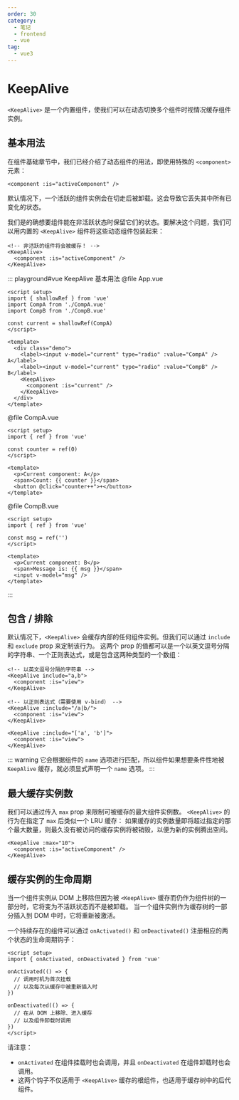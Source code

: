 ```yaml
---
order: 30
category:
  - 笔记
  - frontend
  - vue
tag:
  - vue3
---
```


# KeepAlive

`<KeepAlive>` 是一个内置组件，使我们可以在动态切换多个组件时视情况缓存组件实例。

## 基本用法

在组件基础章节中，我们已经介绍了动态组件的用法，即使用特殊的 `<component>` 元素：

```vue
<component :is="activeComponent" />
```

默认情况下，一个活跃的组件实例会在切走后被卸载。这会导致它丢失其中所有已变化的状态。

我们是的确想要组件能在非活跃状态时保留它们的状态。要解决这个问题，我们可以用内置的 `<KeepAlive>` 组件将这些动态组件包装起来：

```vue
<!-- 非活跃的组件将会被缓存！ -->
<KeepAlive>
  <component :is="activeComponent" />
</KeepAlive>
```

::: playground#vue KeepAlive 基本用法
@file App.vue

```vue
<script setup>
import { shallowRef } from 'vue'
import CompA from './CompA.vue'
import CompB from './CompB.vue'

const current = shallowRef(CompA)
</script>

<template>
  <div class="demo">
    <label><input v-model="current" type="radio" :value="CompA" /> A</label>
    <label><input v-model="current" type="radio" :value="CompB" /> B</label>
    <KeepAlive>
      <component :is="current" />
    </KeepAlive>
  </div>
</template>
```

@file CompA.vue

```vue
<script setup>
import { ref } from 'vue'

const counter = ref(0)
</script>

<template>
  <p>Current component: A</p>
  <span>Count: {{ counter }}</span>
  <button @click="counter++">+</button>
</template>
```

@file CompB.vue

```vue
<script setup>
import { ref } from 'vue'

const msg = ref('')
</script>

<template>
  <p>Current component: B</p>
  <span>Message is: {{ msg }}</span>
  <input v-model="msg" />
</template>
```

:::

## 包含 / 排除

默认情况下，`<KeepAlive>` 会缓存内部的任何组件实例。但我们可以通过 `include` 和 `exclude` prop 来定制该行为。
这两个 prop 的值都可以是一个以英文逗号分隔的字符串、一个正则表达式，或是包含这两种类型的一个数组：

```vue
<!-- 以英文逗号分隔的字符串 -->
<KeepAlive include="a,b">
  <component :is="view">
</KeepAlive>

<!-- 以正则表达式（需要使用 v-bind） -->
<KeepAlive :include="/a|b/">
  <component :is="view">
</KeepAlive>

<KeepAlive :include="['a', 'b']">
  <component :is="view">
</KeepAlive>
```

::: warning
它会根据组件的 `name` 选项进行匹配，所以组件如果想要条件性地被 `KeepAlive` 缓存，就必须显式声明一个 `name` 选项。
:::

## 最大缓存实例数

我们可以通过传入 `max` prop 来限制可被缓存的最大组件实例数。
`<KeepAlive>` 的行为在指定了 `max` 后类似一个 LRU 缓存：
如果缓存的实例数量即将超过指定的那个最大数量，则最久没有被访问的缓存实例将被销毁，以便为新的实例腾出空间。

```vue
<KeepAlive :max="10">
  <component :is="activeComponent" />
</KeepAlive>
```

## 缓存实例的生命周期

当一个组件实例从 DOM 上移除但因为被 `<KeepAlive>` 缓存而仍作为组件树的一部分时，它将变为不活跃状态而不是被卸载。
当一个组件实例作为缓存树的一部分插入到 DOM 中时，它将重新被激活。

一个持续存在的组件可以通过 `onActivated()` 和 `onDeactivated()` 注册相应的两个状态的生命周期钩子：

```vue
<script setup>
import { onActivated, onDeactivated } from 'vue'

onActivated(() => {
  // 调用时机为首次挂载
  // 以及每次从缓存中被重新插入时
})

onDeactivated(() => {
  // 在从 DOM 上移除、进入缓存
  // 以及组件卸载时调用
})
</script>
```

请注意：

- `onActivated` 在组件挂载时也会调用，并且 `onDeactivated` 在组件卸载时也会调用。
- 这两个钩子不仅适用于 `<KeepAlive>` 缓存的根组件，也适用于缓存树中的后代组件。
